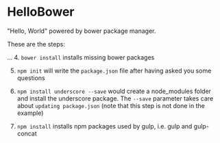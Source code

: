 # HelloBower

"Hello, World" powered by bower package manager.

These are the steps:

...
4. `bower install` installs missing bower packages

5. `npm init` will write the `package.json` file after having asked you some questions

6. `npm install underscore --save` would create a node_modules folder and install the underscore package. The `--save` parameter takes care about `updating package.json` (note that this step is not done in the example)

6. `npm install` installs npm packages used by gulp, i.e. gulp and gulp-concat
